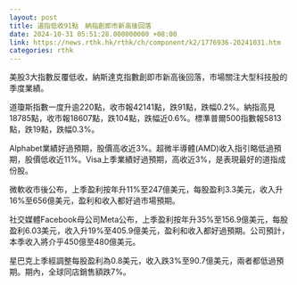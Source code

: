 ```yaml
---
layout: post
title: 道指低收91點　納指創即市新高後回落
date: 2024-10-31 05:51:28.000000000 +08:00
link: https://news.rthk.hk/rthk/ch/component/k2/1776936-20241031.htm
categories: rthk
---
```


美股3大指數反覆低收，納斯達克指數創即市新高後回落，市場關注大型科技股的季度業績。

道瓊斯指數一度升逾220點，收市報42141點，跌91點，跌幅0.2%。納指高見18785點，收市報18607點，跌104點，跌幅近0.6%。標準普爾500指數報5813點，跌19點，跌幅0.3%。

Alphabet業績好過預期，股價高收近3%。超微半導體(AMD)收入指引略低過預期，股價低收近11%。Visa上季業績好過預期，高收近3%，是表現最好的道指成份股。

微軟收市後公布，上季盈利按年升11%至247億美元，每股盈利3.3美元，收入升16%至656億美元，盈利和收入都好過市場預期。

社交媒體Facebook母公司Meta公布，上季盈利按年升35%至156.9億美元，每股盈利6.03美元，收入升19%至405.9億美元，盈利和收入都好過預期。公司預計，本季收入將介乎450億至480億美元。

星巴克上季經調整每股盈利為0.8美元，收入跌3%至90.7億美元，兩者都低過預期。期內，全球同店銷售額跌7%。
